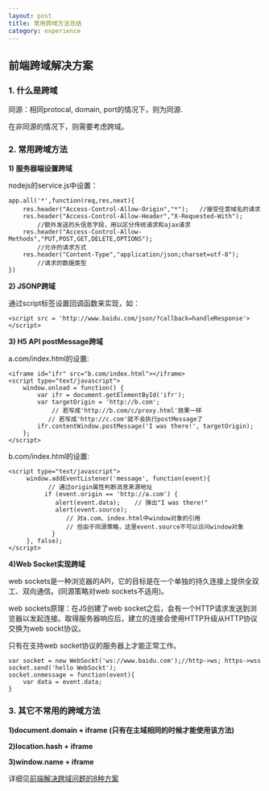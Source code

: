 ```yaml
---
layout: post
title: 常用跨域方法总结
category: experience
---
```


## 前端跨域解决方案 ##

### 1. 什么是跨域 ###

同源：相同protocal, domain, port的情况下，则为同源.

在非同源的情况下，则需要考虑跨域。

### 2. 常用跨域方法 ###

**1) 服务器端设置跨域**

nodejs的service.js中设置：

	app.all('*',function(req,res,next){
		res.header("Access-Control-Allow-Origin","*");   //接受任意域名的请求
		res.header("Access-Control-Allow-Header","X-Requested-With");
			//额外发送的头信息字段，用以区分传统请求和ajax请求
		res.header("Access-Control-Allow-Methods","PUT,POST,GET,DELETE,OPTIONS"); 
			//允许的请求方式
		res.header("Content-Type","application/json;charset=utf-8");
			//请求的数据类型
	})

**2) JSONP跨域**

通过script标签设置回调函数来实现，如：

	<script src = 'http://www.baidu.com/json/?callback=handleResponse'></script>

**3) H5 API postMessage跨域**

a.com/index.html的设置:

	<iframe id="ifr" src="b.com/index.html"></iframe>
	<script type="text/javascript">
		window.onload = function() {
			var ifr = document.getElementById('ifr');
			var targetOrigin = 'http://b.com';  
				// 若写成'http://b.com/c/proxy.html'效果一样
	           // 若写成'http://c.com'就不会执行postMessage了
			ifr.contentWindow.postMessage('I was there!', targetOrigin);
		};
	</script>

b.com/index.html的设置:

	<script type="text/javascript">
   		 window.addEventListener('message', function(event){
     		   // 通过origin属性判断消息来源地址
      		  if (event.origin == 'http://a.com') {
         		 alert(event.data);    // 弹出"I was there!"
           		 alert(event.source);  
					// 对a.com、index.html中window对象的引用
                    // 但由于同源策略，这里event.source不可以访问window对象
    		    }
   		 }, false);
	</script>

**4)Web Socket实现跨域**

web sockets是一种浏览器的API，它的目标是在一个单独的持久连接上提供全双工、双向通信。(同源策略对web sockets不适用)。

web sockets原理：在JS创建了web socket之后，会有一个HTTP请求发送到浏览器以发起连接。取得服务器响应后，建立的连接会使用HTTP升级从HTTP协议交换为web sockt协议。

只有在支持web socket协议的服务器上才能正常工作。

	var socket = new WebSockt('ws://www.baidu.com');//http->ws; https->wss
	socket.send('hello WebSockt');
	socket.onmessage = function(event){
		var data = event.data;
	}

### 3. 其它不常用的跨域方法 ###

**1)document.domain + iframe      (只有在主域相同的时候才能使用该方法)**

**2)location.hash + iframe**

**3)window.name + iframe**

详细见[前端解决跨域问题的8种方案](http://blog.csdn.net/joyhen/article/details/21631833)



















